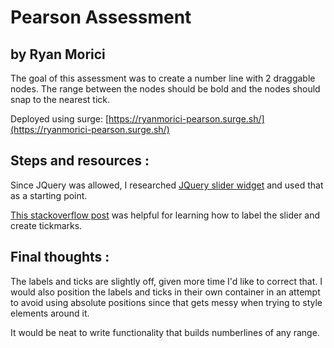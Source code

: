 # Pearson Assessment
## by Ryan Morici  

The goal of this assessment was to create a number line with 2 draggable nodes. The range between the nodes should be bold and the nodes should snap to the nearest tick.

Deployed using surge:
[https://ryanmorici-pearson.surge.sh/](https://ryanmorici-pearson.surge.sh/)

## Steps and resources :

Since JQuery was allowed, I researched [JQuery slider widget](https://api.jqueryui.com/slider/) and used that as a starting point.

[This stackoverflow post](https://stackoverflow.com/questions/10224856/jquery-ui-slider-labels-under-slider) was helpful for learning how to label the slider and create tickmarks.

## Final thoughts :
The labels and ticks are slightly off, given more time I'd like to correct that. I would also position the labels and ticks in their own container in an attempt to avoid using absolute positions since that gets messy when trying to style elements around it.

It would be neat to write functionality that builds numberlines of any range.


